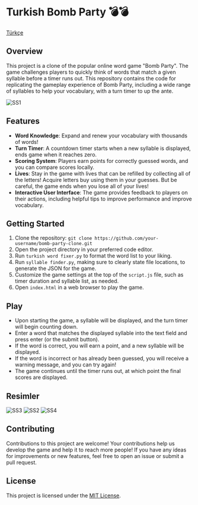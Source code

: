 # Turkish Bomb Party 💣💣

[Türkçe](https://github.com/berkcan25/Turkish-Bomb-Party-Game/blob/main/Turkish%20README.md)

## Overview
This project is a clone of the popular online word game "Bomb Party". The game challenges players to quickly think of words that match a given syllable before a timer runs out. This repository contains the code for replicating the gameplay experience of Bomb Party, including a wide range of syllables to help your vocabulary, with a turn timer to up the ante.

![SS1](https://github.com/berkcan25/Turkish-Bomb-Party-Game/assets/103621562/21d3e274-111d-4190-9fef-e12b709631a2)

## Features
- **Word Knowledge**: Expand and renew your vocabulary with thousands of words!
- **Turn Timer**: A countdown timer starts when a new syllable is displayed, ends game when it reaches zero.
- **Scoring System**: Players earn points for correctly guessed words, and you can compare scores locally.
- **Lives**: Stay in the game with lives that can be refilled by collecting all of the letters! Acquire letters buy using them in your guesses. But be careful, the game ends when you lose all of your lives!
- **Interactive User Interface**: The game provides feedback to players on their actions, including helpful tips to improve performance and improve vocabulary.

## Getting Started
1. Clone the repository: `git clone https://github.com/your-username/bomb-party-clone.git`
2. Open the project directory in your preferred code editor.
3. Run `turkish word fixer.py` to format the word list to your liking.
4. Run `syllable finder.py`, making sure to clearly state file locations, to generate the JSON for the game.
5. Customize the game settings at the top of the `script.js` file, such as timer duration and syllable list, as needed.
6. Open `index.html` in a web browser to play the game.

## Play
- Upon starting the game, a syllable will be displayed, and the turn timer will begin counting down.
- Enter a word that matches the displayed syllable into the text field and press enter (or the submit button).
- If the word is correct, you will earn a point, and a new syllable will be displayed.
- If the word is incorrect or has already been guessed, you will receive a warning message, and you can try again!
- The game continues until the timer runs out, at which point the final scores are displayed.

## Resimler
![SS3](https://github.com/berkcan25/Turkish-Bomb-Party-Game/assets/103621562/8112ec9a-1d58-4b58-9295-b9dbc406714a)
![SS2](https://github.com/berkcan25/Turkish-Bomb-Party-Game/assets/103621562/046ed3b9-71ad-424d-b9e5-b3889561670e)
![SS4](https://github.com/berkcan25/Turkish-Bomb-Party-Game/assets/103621562/7fe1f070-ed20-45f4-972d-94fc88840796)

## Contributing
Contributions to this project are welcome! Your contributions help us develop the game and help it to reach more people! If you have any ideas for improvements or new features, feel free to open an issue or submit a pull request.

## License
This project is licensed under the [MIT License](LICENSE).
